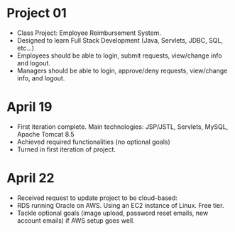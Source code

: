 # Project 01

* Class Project: Employee Reimbursement System.
* Designed to learn Full Stack Development (Java, Servlets, JDBC, SQL, etc...)
* Employees should be able to login, submit requests, view/change info and logout.
* Managers should be able to login, approve/deny requests, view/change info, and logout.

# April 19

* First iteration complete. Main technologies: JSP/JSTL, Servlets, MySQL, Apache Tomcat 8.5
* Achieved required functionalities (no optional goals)
* Turned in first iteration of project.

# April 22

* Received request to update project to be cloud-based:
* RDS running Oracle on AWS. Using an EC2 instance of Linux. Free tier.
* Tackle optional goals (image upload, password reset emails, new account emails) if AWS setup goes well.
